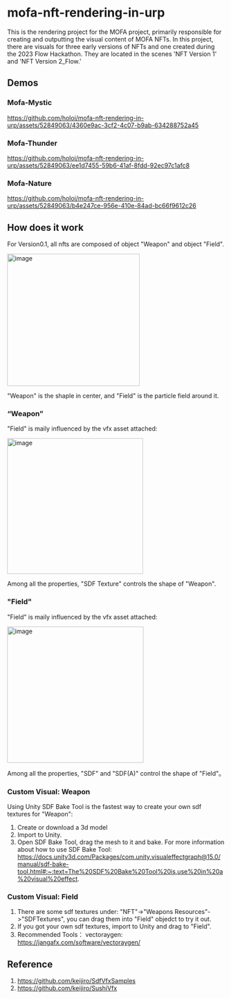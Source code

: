 # mofa-nft-rendering-in-urp
This is the rendering project for the MOFA project, primarily responsible for creating and outputting the visual content of MOFA NFTs. In this project, there are visuals for three early versions of NFTs and one created during the 2023 Flow Hackathon. They are located in the scenes 'NFT Version 1' and 'NFT Version 2_Flow.'

## Demos

### Mofa-Mystic
https://github.com/holoi/mofa-nft-rendering-in-urp/assets/52849063/4360e9ac-3cf2-4c07-b9ab-634288752a45


### Mofa-Thunder
https://github.com/holoi/mofa-nft-rendering-in-urp/assets/52849063/ee1d7455-59b6-41af-8fdd-92ec97c1afc8


### Mofa-Nature
https://github.com/holoi/mofa-nft-rendering-in-urp/assets/52849063/b4e247ce-956e-410e-84ad-bc66f9612c26


## How does it work
For Version0.1, all nfts are composed of object "Weapon" and object "Field".

<img width="306" alt="image" src="https://github.com/holoi/mofa-nft-rendering-in-urp/assets/52849063/1ef5aeda-26ed-4173-82db-838f9cb0bfa2">

"Weapon" is the shaple in center, and "Field" is the particle field around it.

### “Weapon”

"Field" is maily influenced by the vfx asset attached:

<img width="314" alt="image" src="https://github.com/holoi/mofa-nft-rendering-in-urp/assets/52849063/12535d77-ec88-432f-b9f5-5cf582253e73">

Among all the properties, "SDF Texture" controls the shape of "Weapon".

### "Field"

"Field" is maily influenced by the vfx asset attached:

<img width="315" alt="image" src="https://github.com/holoi/mofa-nft-rendering-in-urp/assets/52849063/1ab3540f-2482-4534-be28-c4f5e57e495e">

Among all the properties, "SDF" and "SDF(A)" control the shape of "Field"。

### Custom Visual: Weapon
Using Unity SDF Bake Tool is the fastest way to create your own sdf textures for "Weapon":
1. Create or download a 3d model
2. Import to Unity.
3. Open SDF Bake Tool, drag the mesh to it and bake.
For more information about how to use SDF Bake Tool: https://docs.unity3d.com/Packages/com.unity.visualeffectgraph@15.0/manual/sdf-bake-tool.html#:~:text=The%20SDF%20Bake%20Tool%20is,use%20in%20a%20visual%20effect.


### Custom Visual: Field
1. There are some sdf textures under: "NFT"->"Weapons Resources"->"SDFTextures", you can drag them into "Field" objedct to try it out. 
2. If you got your own sdf textures, import to Unity and drag to "Field".
3. Recommended Tools：
  vectoraygen: https://jangafx.com/software/vectoraygen/

## Reference

1. https://github.com/keijiro/SdfVfxSamples
2. https://github.com/keijiro/SushiVfx
